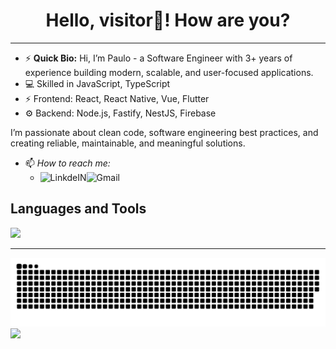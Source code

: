 
<h1 align="center"> Hello, visitor👋! How are you? </h1>

<hr>

- ⚡ <strong>Quick Bio:</strong> Hi, I’m Paulo - a Software Engineer with 3+ years of experience building modern, scalable, and user-focused applications.
- 💻 Skilled in JavaScript, TypeScript 
- ⚡ Frontend: React, React Native, Vue, Flutter
- ⚙️ Backend: Node.js, Fastify, NestJS, Firebase

I’m passionate about clean code, software engineering best practices, and creating reliable, maintainable, and meaningful solutions.
- 📫 _How to reach me:_  
    - <a target="_blank" href="https://www.linkedin.com/in/paulo-abrah%C3%A3o-841445206/">
        <img align="left" alt="LinkdeIN"  src="https://img.shields.io/badge/LinkedIn-0077B5?style=for-the-badge&logo=linkedin&logoColor=white" />
      </a> 
      <a target="_blank" href="mailto:dev.pauloabh@gmail.com">
        <img align="left" alt="Gmail" src="https://img.shields.io/badge/Gmail-D14836?style=for-the-badge&logo=gmail&logoColor=white" />
      </a>
 
  
 
<h2> <strong> Languages and Tools </strong> </h2>
<div align="left">   
    <a href="https://skillicons.dev">
        <img src="https://skillicons.dev/icons?i=js,ts,react,nextjs,flutter,graphql,nodejs,vitest,jest,figma,aws,firebase,tailwind" />
    </a>
</div>

<hr>

![Snake animation](https://github.com/PauloAbrahao/PauloAbrahao/blob/output/github-contribution-grid-snake.svg)
![](https://komarev.com/ghpvc/?username=PauloAbrahao&color=006bed)
